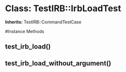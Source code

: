 # Class: TestIRB::IrbLoadTest
**Inherits:** TestIRB::CommandTestCase
    




#Instance Methods
## test_irb_load() [](#method-i-test_irb_load)

## test_irb_load_without_argument() [](#method-i-test_irb_load_without_argument)

